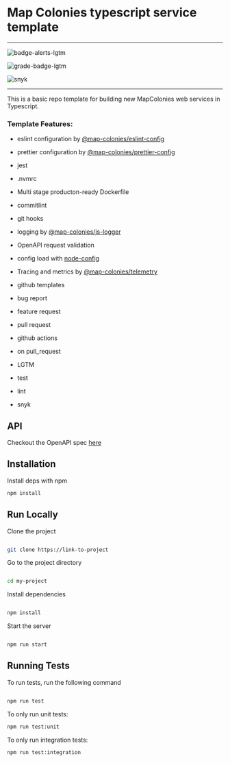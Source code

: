 # Map Colonies typescript service template

----------------------------------

![badge-alerts-lgtm](https://img.shields.io/lgtm/alerts/github/MapColonies/sync-worker?style=for-the-badge)

![grade-badge-lgtm](https://img.shields.io/lgtm/grade/javascript/github/MapColonies/sync-worker?style=for-the-badge)

![snyk](https://img.shields.io/snyk/vulnerabilities/github/MapColonies/sync-worker?style=for-the-badge)

----------------------------------

This is a basic repo template for building new MapColonies web services in Typescript.

### Template Features:

- eslint configuration by [@map-colonies/eslint-config](https://github.com/MapColonies/eslint-config)

- prettier configuration by [@map-colonies/prettier-config](https://github.com/MapColonies/prettier-config)

- jest

- .nvmrc

- Multi stage producton-ready Dockerfile

- commitlint

- git hooks

- logging by [@map-colonies/js-logger](https://github.com/MapColonies/js-logger)

- OpenAPI request validation

- config load with [node-config](https://www.npmjs.com/package/node-config)

- Tracing and metrics by [@map-colonies/telemetry](https://github.com/MapColonies/telemetry)

- github templates

- bug report

- feature request

- pull request

- github actions

- on pull_request

- LGTM

- test

- lint

- snyk

## API
Checkout the OpenAPI spec [here](/openapi3.yaml)

## Installation

Install deps with npm

```bash
npm install
```

## Run Locally

Clone the project

```bash

git clone https://link-to-project

```

Go to the project directory

```bash

cd my-project

```

Install dependencies

```bash

npm install

```

Start the server

```bash

npm run start

```

## Running Tests

To run tests, run the following command

```bash

npm run test

```

To only run unit tests:
```bash
npm run test:unit
```

To only run integration tests:
```bash
npm run test:integration
```
